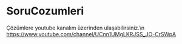 # SoruCozumleri

Çözümlere youtube kanalım üzerinden ulaşabilirsiniz.\n
https://www.youtube.com/channel/UCnn1UMgLKRJSS_JO-CrSWpA

